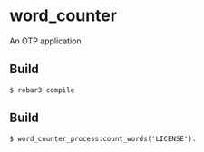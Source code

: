 word_counter
=====

An OTP application

Build
-----

    $ rebar3 compile


Build
-----

    $ word_counter_process:count_words('LICENSE').
